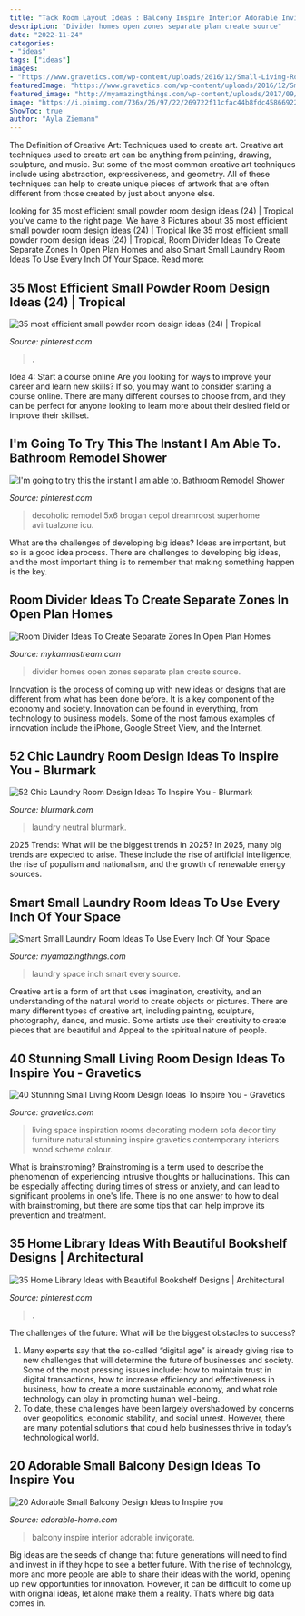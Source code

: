 ```yaml
---
title: "Tack Room Layout Ideas : Balcony Inspire Interior Adorable Invigorate"
description: "Divider homes open zones separate plan create source"
date: "2022-11-24"
categories:
- "ideas"
tags: ["ideas"]
images:
- "https://www.gravetics.com/wp-content/uploads/2016/12/Small-Living-Room-Ideas14.jpg"
featuredImage: "https://www.gravetics.com/wp-content/uploads/2016/12/Small-Living-Room-Ideas14.jpg"
featured_image: "http://myamazingthings.com/wp-content/uploads/2017/09/small-laundry-room-4.jpg"
image: "https://i.pinimg.com/736x/26/97/22/269722f11cfac44b8fdc45866922fccd.jpg"
ShowToc: true
author: "Ayla Ziemann"
---
```



The Definition of Creative Art: Techniques used to create art.
Creative art techniques used to create art can be anything from painting, drawing, sculpture, and music. But some of the most common creative art techniques include using abstraction, expressiveness, and geometry. All of these techniques can help to create unique pieces of artwork that are often different from those created by just about anyone else.

	

		
looking for 35 most efficient small powder room design ideas (24) | Tropical you've came to the right page. We have 8 Pictures about 35 most efficient small powder room design ideas (24) | Tropical like 35 most efficient small powder room design ideas (24) | Tropical, Room Divider Ideas To Create Separate Zones In Open Plan Homes and also Smart Small Laundry Room Ideas To Use Every Inch Of Your Space. Read more:
		
    
## 35 Most Efficient Small Powder Room Design Ideas (24) | Tropical

<img loading=lazy src="https://i.pinimg.com/736x/0a/ec/01/0aec01bb8c474b7080b94d14c712a1ad.jpg" onerror="this.onerror=null;this.src='https://tse1.mm.bing.net/th?id=OIP.2i4YFvSoQhr5tlRNXvSAnwHaJ3&amp;pid=15.1';" alt="35 most efficient small powder room design ideas (24) | Tropical">

_Source: pinterest.com_

>. 

	

Idea 4: Start a course online
Are you looking for ways to improve your career and learn new skills? If so, you may want to consider starting a course online. There are many different courses to choose from, and they can be perfect for anyone looking to learn more about their desired field or improve their skillset.

    
## I&#039;m Going To Try This The Instant I Am Able To. Bathroom Remodel Shower

<img loading=lazy src="https://i.pinimg.com/736x/31/11/ea/3111ea94d20d6b2bb70bee5d367f47bb.jpg" onerror="this.onerror=null;this.src='https://tse2.mm.bing.net/th?id=OIP.qKZEsqtKAZP-6Z4EyLcuoAHaJ3&amp;pid=15.1';" alt="I&#039;m going to try this the instant I am able to. Bathroom Remodel Shower">

_Source: pinterest.com_

>decoholic remodel 5x6 brogan cepol dreamroost superhome avirtualzone icu. 

	

What are the challenges of developing big ideas?
Ideas are important, but so is a good idea process. There are challenges to developing big ideas, and the most important thing is to remember that making something happen is the key.

    
## Room Divider Ideas To Create Separate Zones In Open Plan Homes

<img loading=lazy src="http://mykarmastream.com/wp-content/uploads/2017/08/room-divider-10.jpg" onerror="this.onerror=null;this.src='https://tse2.mm.bing.net/th?id=OIP.HMLwVRvk_BoXqQ-27X7AMQHaQI&amp;pid=15.1';" alt="Room Divider Ideas To Create Separate Zones In Open Plan Homes">

_Source: mykarmastream.com_

>divider homes open zones separate plan create source. 

	

Innovation is the process of coming up with new ideas or designs that are different from what has been done before. It is a key component of the economy and society. Innovation can be found in everything, from technology to business models. Some of the most famous examples of innovation include the iPhone, Google Street View, and the Internet.

    
## 52 Chic Laundry Room Design Ideas To Inspire You - Blurmark

<img loading=lazy src="https://www.blurmark.com/wp-content/uploads/2017/01/Neutral-with-a-touch-of-fun-laundry-room.jpg" onerror="this.onerror=null;this.src='https://tse3.mm.bing.net/th?id=OIP.gK_iJEqsVbBrFE_8fzs8qwHaJ3&amp;pid=15.1';" alt="52 Chic Laundry Room Design Ideas To Inspire You - Blurmark">

_Source: blurmark.com_

>laundry neutral blurmark. 

	

2025 Trends: What will be the biggest trends in 2025?
In 2025, many big trends are expected to arise. These include the rise of artificial intelligence, the rise of populism and nationalism, and the growth of renewable energy sources.

    
## Smart Small Laundry Room Ideas To Use Every Inch Of Your Space

<img loading=lazy src="http://myamazingthings.com/wp-content/uploads/2017/09/small-laundry-room-4.jpg" onerror="this.onerror=null;this.src='https://tse4.mm.bing.net/th?id=OIP.gOX-fQBoIYUD2QpC91B6PgHaJ4&amp;pid=15.1';" alt="Smart Small Laundry Room Ideas To Use Every Inch Of Your Space">

_Source: myamazingthings.com_

>laundry space inch smart every source. 

	

Creative art is a form of art that uses imagination, creativity, and an understanding of the natural world to create objects or pictures. There are many different types of creative art, including painting, sculpture, photography, dance, and music. Some artists use their creativity to create pieces that are beautiful and Appeal to the spiritual nature of people.

    
## 40 Stunning Small Living Room Design Ideas To Inspire You - Gravetics

<img loading=lazy src="https://www.gravetics.com/wp-content/uploads/2016/12/Small-Living-Room-Ideas14.jpg" onerror="this.onerror=null;this.src='https://tse4.mm.bing.net/th?id=OIP.IsN7ioTByKfmL2y5xvsEYwHaHa&amp;pid=15.1';" alt="40 Stunning Small Living Room Design Ideas To Inspire You - Gravetics">

_Source: gravetics.com_

>living space inspiration rooms decorating modern sofa decor tiny furniture natural stunning inspire gravetics contemporary interiors wood scheme colour. 

	

What is brainstroming?
Brainstroming is a term used to describe the phenomenon of experiencing intrusive thoughts or hallucinations. This can be especially affecting during times of stress or anxiety, and can lead to significant problems in one's life. There is no one answer to how to deal with brainstroming, but there are some tips that can help improve its prevention and treatment.

    
## 35 Home Library Ideas With Beautiful Bookshelf Designs | Architectural

<img loading=lazy src="https://i.pinimg.com/736x/26/97/22/269722f11cfac44b8fdc45866922fccd.jpg" onerror="this.onerror=null;this.src='https://tse4.mm.bing.net/th?id=OIP.DTTCB6a12FrvLZeRbp_lrAHaJ-&amp;pid=15.1';" alt="35 Home Library Ideas with Beautiful Bookshelf Designs | Architectural">

_Source: pinterest.com_

>. 

	

The challenges of the future: What will be the biggest obstacles to success?
1. Many experts say that the so-called “digital age” is already giving rise to new challenges that will determine the future of businesses and society. Some of the most pressing issues include: how to maintain trust in digital transactions, how to increase efficiency and effectiveness in business, how to create a more sustainable economy, and what role technology can play in promoting human well-being.
2. To date, these challenges have been largely overshadowed by concerns over geopolitics, economic stability, and social unrest. However, there are many potential solutions that could help businesses thrive in today’s technological world.

    
## 20 Adorable Small Balcony Design Ideas To Inspire You

<img loading=lazy src="https://adorable-home.com/wp-content/gallery/small-balcony-design-ideas-to-invigorate-inspire/Small-Balcony-Design-Ideas-to-Invigorate-Inspire-12.jpg" onerror="this.onerror=null;this.src='https://tse3.mm.bing.net/th?id=OIP.GKFcFAkluyLd-yTCdd001AHaJ3&amp;pid=15.1';" alt="20 Adorable Small Balcony Design Ideas to Inspire you">

_Source: adorable-home.com_

>balcony inspire interior adorable invigorate. 

	

Big ideas are the seeds of change that future generations will need to find and invest in if they hope to see a better future. With the rise of technology, more and more people are able to share their ideas with the world, opening up new opportunities for innovation. However, it can be difficult to come up with original ideas, let alone make them a reality. That’s where big data comes in.


